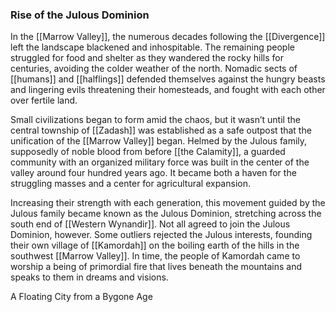 ### Rise of the Julous Dominion

In the [[Marrow Valley]], the numerous decades following the [[Divergence]] left the landscape blackened and inhospitable. The remaining people struggled for food and shelter as they wandered the rocky hills for centuries, avoiding the colder weather of the north. Nomadic sects of [[humans]] and [[halflings]] defended themselves against the hungry beasts and lingering evils threatening their homesteads, and fought with each other over fertile land.

Small civilizations began to form amid the chaos, but it wasn’t until the central township of [[Zadash]] was established as a safe outpost that the unification of the [[Marrow Valley]] began. Helmed by the Julous family, supposedly of noble blood from before [[the Calamity]], a guarded community with an organized military force was built in the center of the valley around four hundred years ago. It became both a haven for the struggling masses and a center for agricultural expansion.

Increasing their strength with each generation, this movement guided by the Julous family became known as the Julous Dominion, stretching across the south end of [[Western Wynandir]]. Not all agreed to join the Julous Dominion, however. Some outliers rejected the Julous interests, founding their own village of [[Kamordah]] on the boiling earth of the hills in the southwest [[Marrow Valley]]. In time, the people of Kamordah came to worship a being of primordial fire that lives beneath the mountains and speaks to them in dreams and visions.

[](https://media.dndbeyond.com/compendium-images/egtw/yDOyqyOocErRgYJK/01-02.png)

A Floating City from a Bygone Age